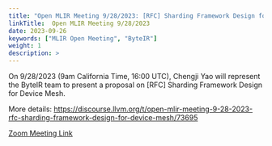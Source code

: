```yaml
---
title: "Open MLIR Meeting 9/28/2023: [RFC] Sharding Framework Design for Device Mesh"
linkTitle:  Open MLIR Meeting 9/28/2023
date: 2023-09-26
keywords: ["MLIR Open Meeting", "ByteIR"]
weight: 1
description: >
---
```


On 9/28/2023 (9am California Time, 16:00 UTC), 
Chengji Yao will represent the ByteIR team to present a proposal on \[RFC\] Sharding Framework Design for Device Mesh.


More details:
https://discourse.llvm.org/t/open-mlir-meeting-9-28-2023-rfc-sharding-framework-design-for-device-mesh/73695


[Zoom Meeting Link](https://us06web.zoom.us/j/85151090498?pwd=QUdqUGNETzVxMTBnM1p4UDVrdVVKUT09)
